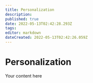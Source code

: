 ```yaml
---
title: Personalization
description: 
published: true
date: 2022-05-13T02:42:28.293Z
tags: 
editor: markdown
dateCreated: 2022-05-13T02:42:26.059Z
---
```


# Personalization
Your content here